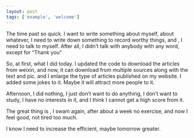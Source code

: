 ```yaml
---
layout: post
tags: ['example', 'welcome']
---
```

The time past so quick.
I want to write something about myself, about whatever, I need to write down something to record worthy things, and , I need to talk to myself. After all, I didn’t talk with anybody with any word, except for “Thank you"

So, at first, what I did today.
I updated the code to download the articles from weixin, and now, it can download from multiple sources along with the text and pic.
and I enlarge the type of articles published on my website. I added some jokes to it. Maybe it will attract more people to it.

Afternoon, I did nothing, I just don’t want to do anything, I don’t want to study, I have no interests in it, and I think I cannot get a high score from it.

The great thing is , I swam again, after about a week no exercise, and now I feel good, not tired too much.

I know I need to increase the efficient, maybe tomorrow greater.
